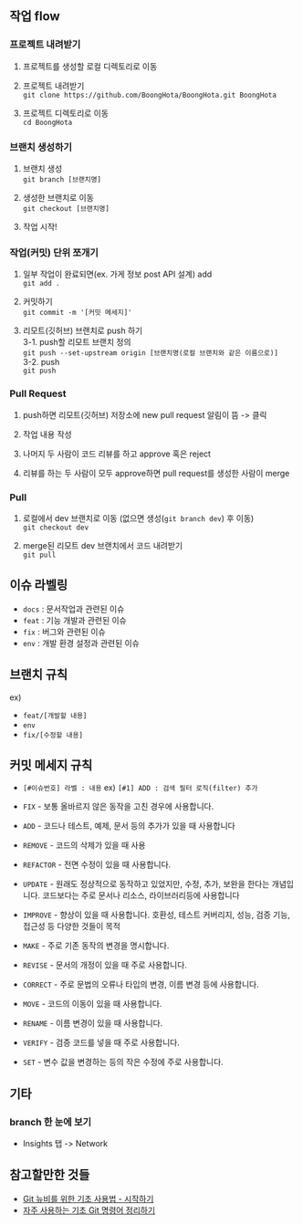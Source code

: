 ## 작업 flow
### 프로젝트 내려받기
1. 프로젝트를 생성할 로컬 디렉토리로 이동

2. 프로젝트 내려받기  
`git clone https://github.com/BoongHota/BoongHota.git BoongHota`

3. 프로젝트 디렉토리로 이동  
`cd BoongHota`

### 브랜치 생성하기
1. 브랜치 생성  
`git branch [브랜치명]`

2. 생성한 브랜치로 이동  
`git checkout [브랜치명]`

3. 작업 시작!

### 작업(커밋) 단위 쪼개기
1. 일부 작업이 완료되면(ex. 가게 정보 post API 설계) add  
`git add .`

2. 커밋하기  
`git commit -m '[커밋 메세지]'`

3. 리모트(깃허브) 브랜치로 push 하기  
  3-1. push할 리모트 브랜치 정의   
  `git push --set-upstream origin [브랜치명(로컬 브랜치와 같은 이름으로)]`  
  3-2. push  
  `git push`

### Pull Request
1. push하면 리모트(깃허브) 저장소에 new pull request 알림이 뜸 -> 클릭

2. 작업 내용 작성

3. 나머지 두 사람이 코드 리뷰를 하고 approve 혹은 reject

4. 리뷰를 하는 두 사람이 모두 approve하면 pull request를 생성한 사람이 merge

### Pull
1. 로컬에서 dev 브랜치로 이동 (없으면 생성(`git branch dev`) 후 이동)  
`git checkout dev`

2. merge된 리모트 dev 브랜치에서 코드 내려받기  
`git pull`

## 이슈 라벨링
- `docs` : 문서작업과 관련된 이슈
- `feat` : 기능 개발과 관련된 이슈
- `fix` : 버그와 관련된 이슈
- `env` : 개발 환경 설정과 관련된 이슈

## 브랜치 규칙
ex)
- `feat/[개발할 내용]`
- `env`
- `fix/[수정할 내용]`

## 커밋 메세지 규칙
- `[#이슈번호] 라벨 : 내용`
ex)
`[#1] ADD : 검색 필터 로직(filter) 추가`

- `FIX` - 보통 올바르지 않은 동작을 고친 경우에 사용합니다.  
- `ADD` - 코드나 테스트, 예제, 문서 등의 추가가 있을 때 사용합니다  
- `REMOVE` - 코드의 삭제가 있을 때 사용  
- `REFACTOR` - 전면 수정이 있을 때 사용합니다.  
- `UPDATE` - 원래도 정상적으로 동작하고 있었지만, 수정, 추가, 보완을 한다는 개념입니다. 코드보다는 주로 문서나 리소스, 라이브러리등에 사용합니다  
- `IMPROVE` - 향상이 있을 때 사용합니다. 호환성, 테스트 커버리지, 성능, 검증 기능, 접근성 등 다양한 것들이 목적  
- `MAKE` - 주로 기존 동작의 변경을 명시합니다.  
- `REVISE` - 문서의 개정이 있을 때 주로 사용합니다.  
- `CORRECT` - 주로 문법의 오류나 타입의 변경, 이름 변경 등에 사용합니다.  
- `MOVE` - 코드의 이동이 있을 때 사용합니다.  
- `RENAME` - 이름 변경이 있을 때 사용합니다.  
- `VERIFY` - 검증 코드를 넣을 때 주로 사용합니다.  
- `SET` - 변수 값을 변경하는 등의 작은 수정에 주로 사용합니다.  

## 기타
### branch 한 눈에 보기
- Insights 탭 -> Network

## 참고할만한 것들
- [Git 뉴비를 위한 기초 사용법 - 시작하기](https://evan-moon.github.io/2019/07/25/git-tutorial/)
- [자주 사용하는 기초 Git 명령어 정리하기](https://medium.com/@pks2974/%EC%9E%90%EC%A3%BC-%EC%82%AC%EC%9A%A9%ED%95%98%EB%8A%94-%EA%B8%B0%EC%B4%88-git-%EB%AA%85%EB%A0%B9%EC%96%B4-%EC%A0%95%EB%A6%AC%ED%95%98%EA%B8%B0-533b3689db81)
 
